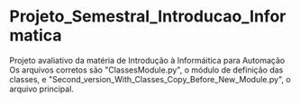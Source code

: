 # Projeto_Semestral_Introducao_Informatica
 Projeto avaliativo da matéria de Introdução à Informáitica para Automação
 Os arquivos corretos são "ClassesModule.py", o módulo de definição das classes, e "Second_version_With_Classes_Copy_Before_New_Module.py", o arquivo principal.
